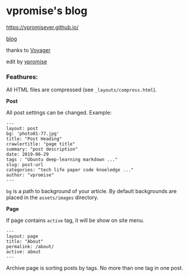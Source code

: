 # vpromise's blog
<https://vpromisever.github.io/>

[blog](https://vpromisever.github.io)

thanks to [Voyager](http://redvi.github.io/voyager)

edit by [vpromise](https://github.com/vpromisever)


### Feathures:

All HTML files are compressed (see `_layouts/compress.html`).

**Post**

All post settings can be changed. Example:

```
---
layout: post
bg: 'photo01-77.jpg'
title: "Post Heading"
crawlertitle: "page title"
summary: "post description"
date: 2019-06-29
tags : "Ubuntu deep-learning markdown ..."
slug: post-url
categories: "tech life paper code knoeledge ..."
author: "vpromise"
---
```

`bg` is a path to background of your article. By default backgrounds are placed in the `assets/images` directory.

**Page**

If page contains `active` tag, it will be show on site menu.

```
---
layout: page
title: "About"
permalink: /about/
active: about
---
```
Archive page is sorting posts by tags. No more than one tag in one post.


